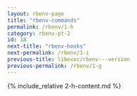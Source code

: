 ```yaml
---
layout: rbenv-page
title: "rbenv-commands"
permalink: /rbenv/1-h
category: rbenv-pt-2
id: 18
next-title: "rbenv-hooks"
next-permalink: /rbenv/1-i
previous-title: libexec/rbenv---version
previous-permalink: /rbenv/1-g
---
```


{% include_relative 2-h-content.md %}
